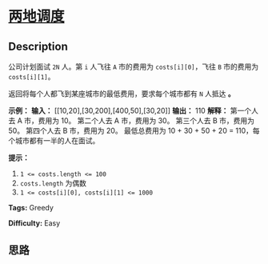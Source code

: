 # [两地调度][title]

## Description

公司计划面试 `2N` 人。第 `i` 人飞往 `A` 市的费用为 `costs[i][0]`，飞往 `B` 市的费用为 `costs[i][1]`。

返回将每个人都飞到某座城市的最低费用，要求每个城市都有 `N` 人抵达 **。**



**示例：**
            **输入：** [[10,20],[30,200],[400,50],[30,20]]    **输出：** 110    **解释：**    第一个人去 A 市，费用为 10。    第二个人去 A 市，费用为 30。    第三个人去 B 市，费用为 50。    第四个人去 B 市，费用为 20。        最低总费用为 10 + 30 + 50 + 20 = 110，每个城市都有一半的人在面试。    



**提示：**

  1. `1 <= costs.length <= 100`
  2. `costs.length` 为偶数
  3. `1 <= costs[i][0], costs[i][1] <= 1000`


**Tags:** Greedy

**Difficulty:** Easy

## 思路

[title]: https://leetcode-cn.com/problems/two-city-scheduling
